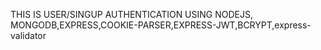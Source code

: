 THIS IS USER/SINGUP AUTHENTICATION USING NODEJS, MONGODB,EXPRESS,COOKIE-PARSER,EXPRESS-JWT,BCRYPT,express-validator

